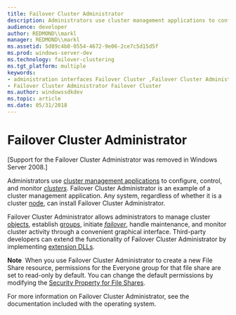 ```yaml
---
title: Failover Cluster Administrator
description: Administrators use cluster management applications to configure, control, and monitor clusters.
audience: developer
author: REDMOND\\markl
manager: REDMOND\\markl
ms.assetid: 5d89c4b8-0554-4672-9e06-2ce7c5d15d5f
ms.prod: windows-server-dev
ms.technology: failover-clustering
ms.tgt_platform: multiple
keywords:
- administration interfaces Failover Cluster ,Failover Cluster Administrator
- Failover Cluster Administrator Failover Cluster
ms.author: windowssdkdev
ms.topic: article
ms.date: 05/31/2018
---
```


# Failover Cluster Administrator

\[Support for the Failover Cluster Administrator was removed in Windows Server 2008.\]

Administrators use [cluster management applications](cluster-management-applications.md) to configure, control, and monitor [*clusters*](https://www.bing.com/search?q=*clusters*). Failover Cluster Administrator is an example of a cluster management application. Any system, regardless of whether it is a cluster [node](nodes.md), can install Failover Cluster Administrator.

Failover Cluster Administrator allows administrators to manage cluster [objects](cluster-objects.md), establish [groups](groups.md), initiate [*failover*](https://www.bing.com/search?q=*failover*), handle maintenance, and monitor cluster activity through a convenient graphical interface. Third-party developers can extend the functionality of Failover Cluster Administrator by implementing [extension DLLs](cluster-administrator-extension-dlls.md).

**Note**  When you use Failover Cluster Administrator to create a new File Share resource, permissions for the Everyone group for that file share are set to read-only by default. You can change the default permissions by modifying the [Security Property for File Shares](file-shares-security.md).

For more information on Failover Cluster Administrator, see the documentation included with the operating system.

 

 




